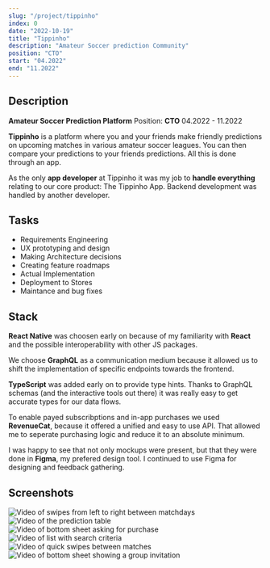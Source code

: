 ```yaml
---
slug: "/project/tippinho"
index: 0
date: "2022-10-19"
title: "Tippinho"
description: "Amateur Soccer prediction Community"
position: "CTO"
start: "04.2022"
end: "11.2022"
---
```


## Description

**Amateur Soccer Prediction Platform**
Position: **CTO** 04.2022 - 11.2022

**Tippinho** is a platform where you and your friends make friendly predictions on upcoming matches in various amateur soccer leagues. You can then compare your predictions to your friends predictions. All this is done through an app.

As the only **app developer** at Tippinho it was my job to **handle everything** relating to our core product: The Tippinho App. Backend development was handled by another developer.

## Tasks

- Requirements Engineering
- UX prototyping and design
- Making Architecture decisions
- Creating feature roadmaps
- Actual Implementation
- Deployment to Stores
- Maintance and bug fixes

## Stack

**React Native** was choosen early on because of my familiarity with **React** and the possible interoperability with other JS packages.

We choose **GraphQL** as a communication medium because it allowed us to shift the implementation of specific endpoints towards the frontend.

**TypeScript** was added early on to provide type hints. Thanks to GraphQL schemas (and the interactive tools out there) it was really easy to get accurate types for our data flows.

To enable payed subscribptions and in-app purchases we used **RevenueCat**, because it offered a unified and easy to use API. That allowed me to seperate purchasing logic and reduce it to an absolute minimum.

I was happy to see that not only mockups were present, but that they were done in **Figma**, my prefered design tool. I continued to use Figma for designing and feedback gathering.

## Screenshots

![Video of swipes from left to right between matchdays](https://i.imgur.com/q1DuzDH.gif)
![Video of the prediction table](https://i.imgur.com/D0JczuZ.gif)
![Video of bottom sheet asking for purchase](https://i.imgur.com/5pVEpjT.gif)
![Video of list with search criteria](https://i.imgur.com/vVZyeEM.gif)
![Video of quick swipes between matches](https://i.imgur.com/EHucxIG.gif)
![Video of bottom sheet showing a group invitation](https://i.imgur.com/kXLqi9u.gif)
